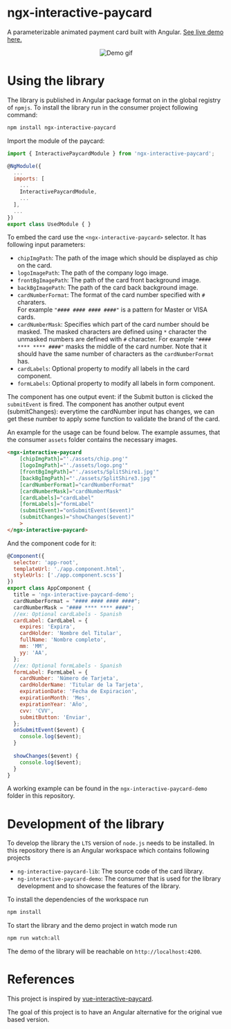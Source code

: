 # ngx-interactive-paycard

A parameterizable animated payment card built with Angular. 
[See live demo here.](https://ngx-interactive-paycard.netlify.app/)

<p align="center">
  <img src="paycard-demo.gif" alt="Demo gif"/>
</p>

# Using the library
The library is published in Angular package format on in the global registry of `npmjs`. To install the library run in the consumer project following command:

```bash
npm install ngx-interactive-paycard 
```

Import the module of the paycard:

```javascript
import { InteractivePaycardModule } from 'ngx-interactive-paycard';

@NgModule({
  ...
  imports: [
    ...
    InteractivePaycardModule,
    ...
  ],
  ...
})
export class UsedModule { }
```

To embed the card use the `<ngx-interactive-paycard>` selector. It has following input parameters:
* `chipImgPath`: The path of the image which should be displayed as chip on the card.
* `logoImagePath`: The path of the company logo image.
* `frontBgImagePath`: The path of the card front background image.
* `backBgImagePath`: The path of the card back background image.
* `cardNumberFormat`: The format of the card number specified with `#` charaters.<br/> For example `"#### #### #### ####"` is a pattern for Master or VISA cards.
* `cardNumberMask`: Specifies which part of the card number should be masked. The masked characters are defined using `*` character the unmasked numbers are defined with `#` character. For example `"#### **** **** ####"` masks the middle of the card number. Note that it should have the same number of characters as the `cardNumberFormat` has.
* `cardLabels`: Optional property to modify all labels in the card component.
* `formLabels`: Optional property to modify all labels in form component.

The component has one output event: if the Submit button is clicked the `submitEvent` is fired.
The component has another output event (submitChanges): everytime the cardNumber input has changes, we can get these number to apply some function to validate the brand of the card.

An example for the usage can be found below. The example assumes, that the consumer `assets` folder contains the necessary images.

```html
<ngx-interactive-paycard 
    [chipImgPath]="'./assets/chip.png'" 
    [logoImgPath]="'./assets/logo.png'"
    [frontBgImgPath]="'./assets/SplitShire1.jpg'" 
    [backBgImgPath]="'./assets/SplitShire3.jpg'"
    [cardNumberFormat]="cardNumberFormat" 
    [cardNumberMask]="cardNumberMask" 
    [cardLabels]="cardLabel"
    [formLabels]="formLabel"
    (submitEvent)="onSubmitEvent($event)"
    (submitChanges)="showChanges($event)"
    >
</ngx-interactive-paycard>
```

And the component code for it:

```javascript
@Component({
  selector: 'app-root',
  templateUrl: './app.component.html',
  styleUrls: ['./app.component.scss']
})
export class AppComponent {
  title = 'ngx-interactive-paycard-demo';
  cardNumberFormat = "#### #### #### ####";
  cardNumberMask = "#### **** **** ####";
  //ex: Optional cardLabels - Spanish
  cardLabel: CardLabel = {
    expires: 'Expira',
    cardHolder: 'Nombre del Titular',
    fullName: 'Nombre completo',
    mm: 'MM',
    yy: 'AA',
  };
  //ex: Optional formLabels - Spanish
  formLabel: FormLabel = {
    cardNumber: 'Número de Tarjeta',
    cardHolderName: 'Titular de la Tarjeta',
    expirationDate: 'Fecha de Expiracion',
    expirationMonth: 'Mes',
    expirationYear: 'Año',
    cvv: 'CVV',
    submitButton: 'Enviar',
  };
  onSubmitEvent($event) {
    console.log($event);
  }
  
  showChanges($event) {
    console.log($event);
  }
}
```

A working example can be found in the `ngx-interactive-paycard-demo` folder in this repository.


# Development of the library
To develop the library the `LTS` version of `node.js` needs to be installed. 
In this repository there is an Angular workspace which contains following projects
* `ng-interactive-paycard-lib`: The source code of the card library.
* `ng-interactive-paycard-demo`: The consumer that is used for the library development and to showcase the features of the library.

To install the dependencies of the workspace run 

```bash
npm install
```

To start the library and the demo project in watch mode run 

```bash
npm run watch:all
```

The demo of the library will be reachable on `http://localhost:4200`.

# References
This project is inspired by [vue-interactive-paycard](https://github.com/muhammederdem/vue-interactive-paycard). 

The goal of this project is to have an Angular alternative for the original vue based version.
